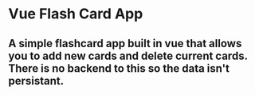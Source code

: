 # Vue Flash Card App

## A simple flashcard app built in vue that allows you to add new cards and delete current cards. There is no backend to this so the data isn't persistant.
